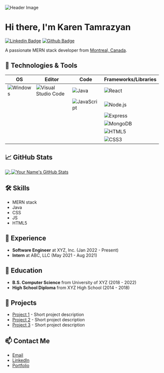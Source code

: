 ![Header Image](https://visme.co/blog/wp-content/uploads/2020/03/animation-software-header-wide.gif)

# Hi there, I'm Karen Tamrazyan

[![Linkedin Badge](https://img.shields.io/badge/-YourName-blue?style=flat&logo=Linkedin&logoColor=white&link=https://www.linkedin.com/in/karentamr/)](https://www.linkedin.com/in/karentamr/)
[![Github Badge](https://img.shields.io/badge/-YourUsername-grey?style=flat&logo=github&logoColor=white&link=https://github.com/karentamr)](https://www.github.com/YourUsername/)


A passionate MERN stack developer from [Montreal, Canada](http://www.vanishingmontreal.com/).

## 🔧 Technologies & Tools

| OS          | Editor                     | Code                        | Frameworks/Libraries      |
| ----------- | --------------------------| --------------------------- | ------------------------ |
| ![Windows](https://img.shields.io/badge/OS-Windows-informational?style=flat&logo=windows&logoColor=white&color=2bbc8a)    | ![Visual Studio Code](https://img.shields.io/badge/Editor-Visual_Studio_Code-informational?style=flat&logo=visual-studio-code&logoColor=white&color=2bbc8a)         | ![Java](https://img.shields.io/badge/Code-Java-informational?style=flat&logo=java&logoColor=white&color=2bbc8a)           | ![React](https://img.shields.io/badge/Framework-React-informational?style=flat&logo=react&logoColor=white&color=2bbc8a)            |
|             |                            | ![JavaScript](https://img.shields.io/badge/Code-JavaScript-informational?style=flat&logo=javascript&logoColor=white&color=2bbc8a) | ![Node.js](https://img.shields.io/badge/Framework-Node.js-informational?style=flat&logo=node.js&logoColor=white&color=2bbc8a) |
|             |                            |                             | ![Express](https://img.shields.io/badge/Framework-Express-informational?style=flat&logo=express&logoColor=white&color=2bbc8a)    |
|             |                            |                             | ![MongoDB](https://img.shields.io/badge/Database-MongoDB-informational?style=flat&logo=mongodb&logoColor=white&color=2bbc8a)     |
|             |                            |                             | ![HTML5](https://img.shields.io/badge/Language-HTML5-informational?style=flat&logo=html5&logoColor=white&color=2bbc8a)         |
|             |                            |                             | ![CSS3](https://img.shields.io/badge/Language-CSS3-informational?style=flat&logo=css3&logoColor=white&color=2bbc8a)           |


## &#x1f4c8; GitHub Stats
<a href="https://github.com/YourUsername/YourUsername">
  <img align="center" src="https://github-readme-stats.vercel.app/api/top-langs/?username=YourUsername&hide=java,html,tex&title_color=ffffff&text_color=c9cacc&icon_color=2bbc8a&bg_color=1d1f21" />
</a>
<a href="https://github.com/YourUsername/YourUsername">
  <img align="center" src="https://github-readme-stats.vercel.app/api?username=YourUsername&show_icons=true&line_height=27&title_color=ffffff&text_color=c9cacc&icon_color=2bbc8a&bg_color=1d1f21" alt="Your Name's GitHub Stats" />
</a>

## 🛠️ Skills
- MERN stack
- Java
- CSS
- JS
- HTML5

## 💼 Experience
- **Software Engineer** at XYZ, Inc. (Jan 2022 - Present)
- **Intern** at ABC, LLC (May 2021 - Aug 2021)

## 🌱 Education
- **B.S. Computer Science** from University of XYZ (2018 - 2022)
- **High School Diploma** from XYZ High School (2014 - 2018)

## 🎯 Projects
- [Project 1](https://example.com/project1) - Short project description
- [Project 2](https://example.com/project2) - Short project description
- [Project 3](https://example.com/project3) - Short project description

## 📫 Contact Me
- [Email](mailto:youremail@example.com)
- [LinkedIn](https://www.linkedin.com/in/YourName/)
- [Portfolio](https://example.com/)

